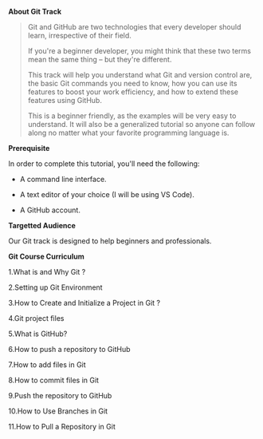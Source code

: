 <b>About Git Track</b>

 >Git and GitHub are two technologies that every developer should learn, irrespective of their field.
> 
>If you're a beginner developer, you might think that these two terms mean the same thing – but they're different.
>
>This track will help you understand what Git and version control are, the basic Git commands you need to know, how you can use its features to boost your work efficiency, and how to extend these features using GitHub.
> 
 > This is a beginner friendly, as the examples will be very easy to understand. It will also be a generalized tutorial so anyone can follow along no matter what your favorite programming language is.

<b>Prerequisite</b>

In order to complete this tutorial, you'll need the following:

- A command line interface.

- A text editor of your choice (I will be using VS Code).

- A GitHub account.

<b>Targetted Audience</b>

Our Git track is designed to help beginners and professionals.

<b>Git Course Curriculum</b>

1.What is and Why Git ?

2.Setting up Git Environment

3.How to Create and Initialize a Project in Git ?

4.Git project files

5.What is GitHub?

6.How to push a repository to GitHub

7.How to add files in Git

8.How to commit files in Git

9.Push the repository to GitHub

10.How to Use Branches in Git

11.How to Pull a Repository in Git

